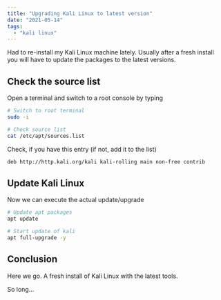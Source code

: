 ```yaml
---
title: "Upgrading Kali Linux to latest version"
date: "2021-05-14"
tags: 
  - "kali linux"
---
```


Had to re-install my Kali Linux machine lately. Usually after a fresh install you will have to update the packages to the latest versions.

<!--more-->

## Check the source list

Open a terminal and switch to a root console by typing

```bash
# Switch to root terminal 
sudo -i

# Check source list 
cat /etc/apt/sources.list 
```

Check, if you have this entry (if not, add it to the list)

```bash
deb http://http.kali.org/kali kali-rolling main non-free contrib
```

## Update Kali Linux

Now we can execute the actual update/upgrade

```bash
# Update apt packages 
apt update 

# Start update of kali 
apt full-upgrade -y
```

## Conclusion

Here we go. A fresh install of Kali Linux with the latest tools.

So long...
